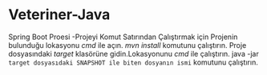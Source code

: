# Veteriner-Java

Spring Boot Proesi
-Projeyi Komut Satırından Çalıştırmak için
Projenin bulunduğu lokasyonu *cmd* ile açın.
*mvn install* komutunu çalıştırın.
Proje dosyasındaki *target* klasörüne gidin.Lokasyonunu *cmd* ile çalıştırın.
java -jar  `target dosyasıdaki SNAPSHOT ile biten dosyanın ismi` komutunu çalıştırın.



